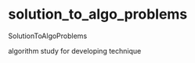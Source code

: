 solution_to_algo_problems
=========================

SolutionToAlgoProblems

algorithm study for developing technique